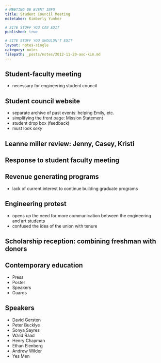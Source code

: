 ```yaml
---
# MEETING OR EVENT INFO
title: Student Council Meeting
notetaker: Kimberly	Yunker

# SITE STUFF YOU CAN EDIT
published: true

# SITE STUFF YOU SHOULDN'T EDIT
layout: notes-single
category: notes
filepath: _posts/notes/2012-11-20-asc-kim.md
---
```


## Student-faculty meeting 

- necessary for engineering student council

## Student council website

- separate archive of past events: helping Emily, etc.
- simplifying the front page: Mission Statement
- student drop box (feedback) 
- must look *sexy*
  
## Leanne miller review: Jenny, Casey, Kristi 

## Response to student faculty meeting

## Revenue generating programs

- lack of current interest to continue building graduate programs 

## Engineering protest

  - opens up the need for more communication between the engineering and art students 
  - confused the idea of the union with tenure
  
## Scholarship reception: combining freshman with donors

## Contemporary education
  - Press 
  - Poster
  - Speakers
  - Guards

## Speakers
  - David Gersten
  - Peter Bucklye
  - Sonya Sayres
  - Walid Raad
  - Henry Chapman 
  - Ethan Elenberg 
  - Andrew Wilder
  - Yes Men